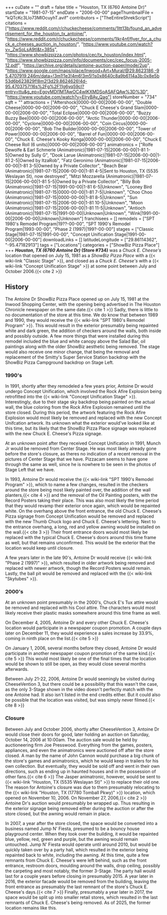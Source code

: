 +++
cuDate = ""
draft = false
title = "Houston, TX (6760 Antoine Dr)"
startDate = "1981-07-15"
endDate = "2006-00-00"
pageThumbnailFile = "kQTcKc3Llo73MlOcuyhT.avif"
contributors = ["TheEntireShrekScript"]
citations = ["https://www.reddit.com/r/chuckecheese/comments/1ltt13b/found_an_advertisement_for_the_houston_tx_antoine/", "https://www.reddit.com/r/chuckecheese/comments/1lkr4nf/flyer_for_a_chuck_e_cheeses_auction_in_houston/", "https://www.youtube.com/watch?v=_ZwSoLsA9tI&t=385s", "https://www.showbizpizza.com/photos/cec/tx_houston/index.html", "https://www.showbizpizza.com/info/documents/cec/cec_focus-2005-12.pdf", "https://archive.org/details/antoine-auction-paper/mode/2up", "https://www.google.com/maps/place/Inwood+Art+Mural/@29.8623186,-95.4707919,246m/data=!3m1!1e3!4m6!3m5!1s0x8640c8a9b6114a3b:0x8e5b53d6b623829f!8m2!3d29.8624626!4d-95.4703757!16s%2Fg%2F11g6yq59cl?entry=ttu&g_ep=EgoyMDI1MTAwOC4wIKXMDSoASAFQAw%3D%3D", "https://www.youtube.com/watch?v=EIryBAy_Qag"]
storeNumber = "734"
sqft = ""
attractions = ["Aftershock|0000-00-00|2006-00-00", "Double Cheese|0000-00-00|2006-00-00", "Chuck E Cheese's Grand Slam|0000-00-00|2006-00-00", "Total Eclipse|0000-00-00|2006-00-00", "Buzzy Buzzy Bee|0000-00-00|2006-00-00", "Arctic Thunder|0000-00-00|2006-00-00", "Cyclone|0000-00-00|2006-00-00", "Coin Circus|0000-00-00|2006-00-00", "Bob The Builder|0000-00-00|2006-00-00", "Tower of Power|0000-00-00|2006-00-00", "Barrel of Fun|0000-00-00|2006-00-00", "Chuck E. Cheese's Kooky Konga|0000-00-00|2006-00-00", "Chuck E Cheese Roll (6 units)|0000-00-00|2006-00-00"]
animatronics = ["Rolfe Dewolfe & Earl Schmerle (Animatronic)|1981-07-15|2006-00-00|1-81 1-5|Owned by Sully G", "Dook Larue (Animatronic)|1981-07-15|2006-00-00|1-81 2-5|Owned by ItzaRob", "Fatz Geronimo (Animatronic)|1981-07-15|2006-00-00|1-81 3-5|Owned by a Private Collector", "Beach Bear (Animatronic)|1981-07-15|2006-00-00|1-81 4-5|Sent to Houston, TX (5535 Weslayan St), now destroyed", "Mitzi Mozzarella (Animatronic)|1981-07-15|2006-00-00|1-81 5-5|Owned by a Private Collector", "Billy Bob (Animatronic)|1981-07-15|1991-00-00|1-81 6-5|Unknown", "Looney Bird (Animatronic)|1981-07-15|0000-00-00|1-81 7-5|Unknown", "Choo Choo (Animatronic)|1981-07-15|0000-00-00|1-81 8-5|Unknown", "Sun (Animatronic)|1981-07-15|2006-00-00|1-81 10-5|Unknown", "Moon (Animatronic)|1981-07-15|2006-00-00|1-81 11-5|Unknown", "Antioch (Animatronic)|1981-07-15|1991-00-00|Unknown|Unknown", "Wink|1991-00-00|2006-00-00|Unknown|Unknown"]
franchisees = []
remodels = ["SPT 1980's Remodel Program|19??-00-00", "SPT 1990's Remodel Program|1993-00-00", "Phase 2 (1997)|199?-00-00"]
stages = ["Classic Stage|1981-07-15|1991-00-00", "Concept Unification Stage|1991-00-00|2006-00-00"]
downloadLinks = []
latitudeLongitude = ["29.86114362", "-95.47182913"]
tags = ["Locations"]
categories = ["ShowBiz Pizza Place"]
+++
***Houston, TX (6760 Antoine Dr)* (Store #734)** was a *Chuck E. Cheese's* location that opened on July 15, 1981 as a *ShowBiz Pizza Place* with a {{< wiki-link "Classic Stage" >}}, and closed as a *Chuck E. Cheese's* with a {{< wiki-link "Concept Unification Stage" >}} at some point between July and October 2006.{{< cite 2 >}}

## History

The Antoine Dr ShowBiz Pizza Place opened up on July 15, 1981 at the Inwood Shopping Center, with the opening being advertised in The Houston Chronicle newspaper on the same date.{{< cite 1 >}} Sadly, there is little to no documentation of the store at this time. We do know that between 1989 and 1990, they would receive the {{< wiki-link "SPT 1980's Remodel Program" >}}. This would result in the exterior presumably being repainted white and dark green, the addition of checkers around the walls, both inside and possibly outside. A few more things that were installed during this remodel included the blue and white canopy above the Salad Bar, oil paintings along with the older ShowBiz aesthetic being removed. The stage would also receive one minor change, that being the removal and replacement of the Smitty's Super Service Station backdrop with the ShowBiz Pizza Campground backdrop on Stage Left.

### 1990's

In 1991, shortly after they remodeled a few years prior, Antoine Dr would undergo Concept Unification, which involved the Rock Afire Explosion being retrofitted into the {{< wiki-link "Concept Unification Stage" >}}. Interestingly, due to their stage sky backdrop being painted on the actual wall, the blue coloring from the Rock Afire Explosion remained until the store closed. During this period, the artwork featuring the Rock Afire Explosion would most likely be removed and replaced with the new Concept Unifcation artwork. Its unknown what the exterior would've looked like at this time, but its likely that the ShowBiz Pizza Place signage was replaced with the new Chuck E. Cheese's Pizza signage.

At an unknown point after they received Concept Unification in 1991, Munch Jr would be removed from Center Stage. He was most likely already gone before the store's closure, as theres no indication of a recent removal in the pictures of Center Stage that we have. Pizzacam seems to have gone through the same as well, since he is nowhere to be seen in the photos of Stage Left that we have.

In 1993, Antoine Dr would receive the {{< wiki-link "SPT 1990's Remodel Program" >}}, which to name a few changes, resulted in the checkers around the store being most likely painted over, the addition of the wall planters,{{< cite 4 >}} and the removal of the Oil Painting posters, with the Record Posters taking their place. This was also most likely the time period that they would revamp their exterior once again, which would be repainted white. On the overhang above the front entrance, the old Chuck E. Cheese's Pizza signage from Concept Unification would be removed and replaced with the new Thumb Chuck logo and Chuck E. Cheese's lettering. Next to the entrance overhang, a long, red and yellow awning would be installed on the wall.{{< cite 3 >}} Their front entrance doors would most likely be replaced with the typical Chuck E. Cheese's doors around this time frame as well, but that remains unconfirmed. This would be the exterior that the location would keep until closure.

A few years later in the late 90's, Antoine Dr would receive {{< wiki-link "Phase 2 (1997)" >}}, which resulted in older artwork being removed and replaced with newer artwork, though the Record Posters would remain. Lastly, the ball pit would be removed and replaced with the {{< wiki-link "Skytubes" >}}.

### 2000's

At an unknown point presumably in the 2000's, Chuck E's Tux attire would be removed and replaced with his Cool attire. The characters would most likely receive their plastic masks somewhere around this time frame as well.

On December 4, 2005, Antoine Dr and every other Chuck E. Cheese's location would participate in a newspaper coupon promotion. A couple days later on December 11, they would experience a sales increase by 33.9%, coming in ninth place on the list.{{< cite 5 >}}

On January 1, 2006, several months before they closed, Antoine Dr would participate in another newspaper coupon promotion of the same kind.{{< cite 5 >}} This would most likely be one of the final times that the location would be shown to still be open, as they would close several months afterwards.

Between July 21-22, 2006, Antoine Dr would seemingly be visited during CheeseVention 3, but there could be a possibility that this wasn't the case, as the only 3-Stage shown in the video doesn't perfectly match with the one Antoine had. It also isn't listed in the end credits either. But it could also be possible that the location was visited, but was simply never filmed.{{< cite 8 >}}

### Closure

Between July and October 2006, shortly after CheeseVention 3, Antoine Dr would close their doors for good, later holding an auction on Saturday, October 14, 2006 at 10:00am. The auction sale would be held by auctioneering firm Joe Presswood. Everything from the games, posters, appliances, and even the animatronics were auctioned off after the store closed. A man by the name of John Cannon would purchase a big chunk of the store's games and animatronics, which he would keep in trailers for his own collection. But eventually, they would be sold off and went in their own directions, such as ending up in haunted houses and in the possession of other fans.{{< cite 6 >}} The Jasper animatronic, however, would be sent to {{< wiki-link "Houston, TX (5535 Weslayan St)" >}} to replace their old one. The reason for Antoine's closure was due to them presumably relocating to the {{< wiki-link "Houston, TX (17780 Tomball Pkwy)" >}} location, which opened on November 10, 2006. On November 27, 2006,{{< cite 2 >}} Antoine Dr's auction would presumably be wrapped up. Thus resulting in the exterior signage being removed either during the auction or after the store closed, but the awning would remain in place.

In 2007, a year after the store closed, the space would be converted into a business named Jump N' Fiesta, presumed to be a bouncy house playground center. When they took over the building, it would be repainted blue, yellow, red, green and purple, but the awning would remain untouched. Jump N' Fiesta would operate until around 2010, but would be quickly taken over by a party hall, which resulted in the exterior being repainted back to white, including the awning. At this time, quite a few remnants from Chuck E. Cheese's were left behind, such as the front entrance, restroom doors, moulding around the walls, drop ceiling, possibly the carpeting and most notably, the former 3-Stage. The party hall would last for a couple years before closing in presumably 2015. A year later in 2016, the exterior facade would be removed from the building, leaving the front entrance as presumably the last remnant of the store's Chuck E. Cheese's days.{{< cite 7 >}} Finally, presumably a year later in 2017, the space would be split up into smaller retail stores, which resulted in the last remnants of Chuck E. Cheese's being removed. As of 2025, the former location remains like this.
